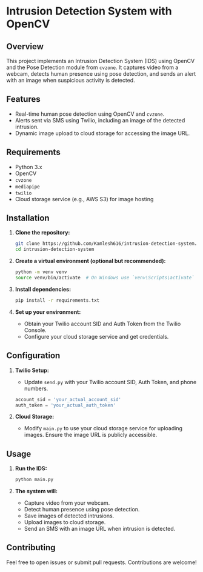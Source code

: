 # Intrusion Detection System with OpenCV

## Overview

This project implements an Intrusion Detection System (IDS) using OpenCV and the Pose Detection module from `cvzone`. It captures video from a webcam, detects human presence using pose detection, and sends an alert with an image when suspicious activity is detected.

## Features

- Real-time human pose detection using OpenCV and `cvzone`.
- Alerts sent via SMS using Twilio, including an image of the detected intrusion.
- Dynamic image upload to cloud storage for accessing the image URL.

## Requirements

- Python 3.x
- OpenCV
- `cvzone`
- `mediapipe`
- `twilio`
- Cloud storage service (e.g., AWS S3) for image hosting

## Installation

1. **Clone the repository:**

   ```bash
   git clone https://github.com/Kamlesh616/intrusion-detection-system.git
   cd intrusion-detection-system
   ```

2. **Create a virtual environment (optional but recommended):**

   ```bash
   python -m venv venv
   source venv/bin/activate  # On Windows use `venv\Scripts\activate`
   ```

3. **Install dependencies:**

   ```bash
   pip install -r requirements.txt
   ```

4. **Set up your environment:**

   - Obtain your Twilio account SID and Auth Token from the Twilio Console.
   - Configure your cloud storage service and get credentials.

## Configuration

1. **Twilio Setup:**
   - Update `send.py` with your Twilio account SID, Auth Token, and phone numbers.

   ```python
   account_sid = 'your_actual_account_sid'
   auth_token = 'your_actual_auth_token'
   ```

2. **Cloud Storage:**
   - Modify `main.py` to use your cloud storage service for uploading images. Ensure the image URL is publicly accessible.

## Usage

1. **Run the IDS:**

   ```bash
   python main.py
   ```

2. **The system will:**
   - Capture video from your webcam.
   - Detect human presence using pose detection.
   - Save images of detected intrusions.
   - Upload images to cloud storage.
   - Send an SMS with an image URL when intrusion is detected.

## Contributing

Feel free to open issues or submit pull requests. Contributions are welcome!
